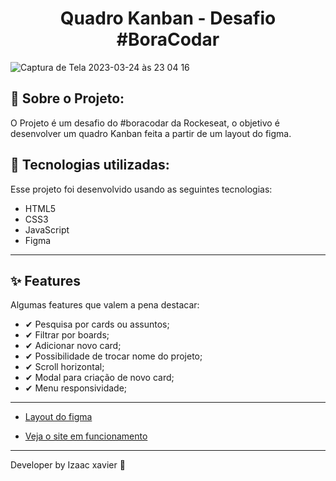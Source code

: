 
<h1 align="center">Quadro Kanban - Desafio #BoraCodar</h1>

![Captura de Tela 2023-03-24 às 23 04 16](https://user-images.githubusercontent.com/105816549/227682139-e1ced3ec-001e-4957-b9d9-2997e21ba35e.png)

## 📖 Sobre o Projeto:

O Projeto é um desafio do #boracodar da Rockeseat, o objetivo é desenvolver um quadro Kanban feita a partir de um layout do figma.

## 🚀 Tecnologias utilizadas:

Esse projeto foi desenvolvido usando as seguintes tecnologias:

- HTML5
- CSS3
- JavaScript
- Figma
<hr>

## ✨ Features

 Algumas features que valem a pena destacar:
 

- ✔ Pesquisa por cards ou assuntos;
- ✔ Filtrar por boards;
- ✔ Adicionar novo card;
- ✔ Possibilidade de trocar nome do projeto;
- ✔ Scroll horizontal;
- ✔ Modal para criação de novo card;
- ✔ Menu responsividade;


<hr>

 - [Layout do figma](https://www.figma.com/file/2EYwRMabl2gU9sg8prSC6c/%23boracodar---Desafio-12-(Community)?node-id=11-31&t=Q3QcGJFstteoDy1T-0)

 - [Veja o site em funcionamento](https://kanbanquadro.netlify.app)
 
<hr>
Developer by Izaac xavier 💜
